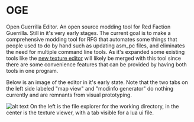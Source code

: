 # OGE
Open Guerrilla Editor. An open source modding tool for Red Faction Guerrilla. Still in it's very early stages. The current goal is to make a comprehensive modding tool for RFG that automates some things that people used to do by hand such as updating asm_pc files, and eliminates the need for multiple command line tools. As it's expanded some existing tools like the [new texture editor](https://github.com/Moneyl/RFG-Texture-Editor-Redux) will likely be merged with this tool since there are some convenience features that can be provided by having both tools in one program.

Below is an image of the editor in it's early state. Note that the two tabs on the left side labeled "map view" and "modinfo generator" do nothing currently and are remnants from visual prototyping.

![alt text](https://github.com/Moneyl/OGE/blob/master/Repo/Example1.jpg "File explorer on the left, and texture viewer in the center.")
On the left is the file explorer for the working directory, in the center is the texture viewer, with a tab visible for a lua ui file.
